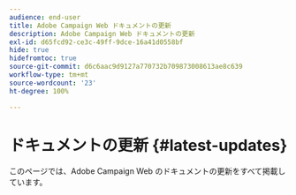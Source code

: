 ```yaml
---
audience: end-user
title: Adobe Campaign Web ドキュメントの更新
description: Adobe Campaign Web ドキュメントの更新
exl-id: d65fcd92-ce3c-49ff-9dce-16a41d0558bf
hide: true
hidefromtoc: true
source-git-commit: d6c6aac9d9127a770732b709873008613ae8c639
workflow-type: tm+mt
source-wordcount: '23'
ht-degree: 100%

---
```


# ドキュメントの更新 {#latest-updates}

このページでは、Adobe Campaign Web のドキュメントの更新をすべて掲載しています。